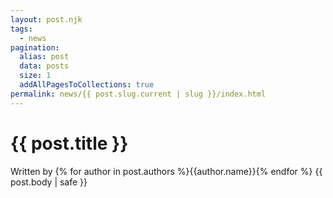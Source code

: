 ```yaml
---
layout: post.njk
tags:
  - news
pagination:
  alias: post
  data: posts
  size: 1
  addAllPagesToCollections: true
permalink: news/{{ post.slug.current | slug }}/index.html
---
```


# {{ post.title }}

Written by {% for author in post.authors %}{{author.name}}{% endfor %}
{{ post.body | safe }}
